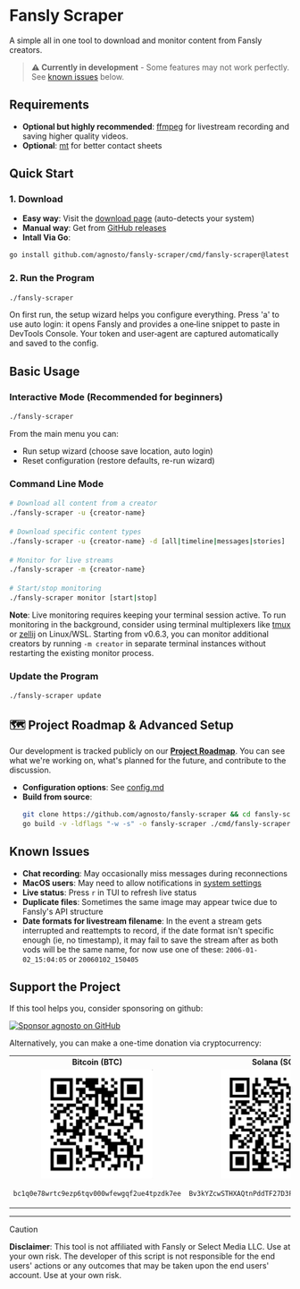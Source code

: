 # Fansly Scraper

A simple all in one tool to download and monitor content from Fansly creators.

> **⚠️ Currently in development** - Some features may not work perfectly. See [known issues](#known-issues) below.


## Requirements

- **Optional but highly recommended**: [ffmpeg](https://ffmpeg.org/) for livestream recording and saving higher quality videos.
- **Optional**: [mt](https://github.com/mutschler/mt) for better contact sheets

## Quick Start

### 1. Download
- **Easy way**: Visit the [download page](https://agnosto.github.io/projects/fansly-scraper/) (auto-detects your system)
- **Manual way**: Get from [GitHub releases](https://github.com/agnosto/fansly-scraper/releases)
- **Intall Via Go**: 
```bash
go install github.com/agnosto/fansly-scraper/cmd/fansly-scraper@latest
```

### 2. Run the Program
```bash
./fansly-scraper
```

On first run, the setup wizard helps you configure everything. Press 'a' to use auto login: it opens Fansly and provides a one‑line snippet to paste in DevTools Console. Your token and user‑agent are captured automatically and saved to the config.

## Basic Usage

### Interactive Mode (Recommended for beginners)
```bash
./fansly-scraper
```

From the main menu you can:
- Run setup wizard (choose save location, auto login)
- Reset configuration (restore defaults, re-run wizard)

### Command Line Mode
```bash
# Download all content from a creator
./fansly-scraper -u {creator-name}

# Download specific content types
./fansly-scraper -u {creator-name} -d [all|timeline|messages|stories]

# Monitor for live streams
./fansly-scraper -m {creator-name}

# Start/stop monitoring
./fansly-scraper monitor [start|stop]
```

**Note**: Live monitoring requires keeping your terminal session active. To run monitoring in the background, consider using terminal multiplexers like [tmux](https://github.com/tmux/tmux/wiki) or [zellij](https://github.com/zellij-org/zellij) on Linux/WSL. Starting from v0.6.3, you can monitor additional creators by running `-m creator` in separate terminal instances without restarting the existing monitor process.

### Update the Program
```bash
./fansly-scraper update
```

## 🗺️ Project Roadmap & Advanced Setup

Our development is tracked publicly on our **[Project Roadmap](https://github.com/users/agnosto/projects/1)**. You can see what we're working on, what's planned for the future, and contribute to the discussion.

- **Configuration options**: See [config.md](./config.md)
- **Build from source**:
  ```bash
  git clone https://github.com/agnosto/fansly-scraper && cd fansly-scraper
  go build -v -ldflags "-w -s" -o fansly-scraper ./cmd/fansly-scraper
  ```

## Known Issues

- **Chat recording**: May occasionally miss messages during reconnections
- **MacOS users**: May need to allow notifications in [system settings](https://github.com/gen2brain/beeep/issues/67#issuecomment-2646474049)
- **Live status**: Press `r` in TUI to refresh live status
- **Duplicate files**: Sometimes the same image may appear twice due to Fansly's API structure
- **Date formats for livestream filename**: In the event a stream gets interrupted and reattempts to record, if the date format isn't specific enough (ie, no timestamp), it may fail to save the stream after as both vods will be the same name, for now use one of these: `2006-01-02_15:04:05` or `20060102_150405`

## Support the Project

If this tool helps you, consider sponsoring on github:

[![Sponsor agnosto on GitHub](https://img.shields.io/badge/Sponsor-%23EA4AAA?style=for-the-badge&logo=githubsponsors)](https://github.com/sponsors/agnosto)

Alternatively, you can make a one-time donation via cryptocurrency:

<table>
  <tr>
    <td align="center"><strong>Bitcoin (BTC)</strong></td>
    <td align="center"><strong>Solana (SOL)</strong></td>
  </tr>
  <tr>
    <td align="center">
      <img src="./assets/btc_qr.png" alt="Bitcoin QR Code" width="200"/>
      <p><code>bc1q0e78wrtc9ezp6tqv000wfewgqf2ue4tpzdk7ee</code></p>
    </td>
    <td align="center">
      <img src="./assets/sol_qr.png" alt="Solana QR Code" width="200"/>
      <p><code>Bv3kYZcwSTHXAQtnPddTF27D3F6Gc29v2MfFLqmGF6Gf</code></p>
    </td>
  </tr>
</table>

---

> [!CAUTION]
> **Disclaimer**: This tool is not affiliated with Fansly or Select Media LLC. Use at your own risk. The developer of this script is not responsible for the end users' actions or any outcomes that may be taken upon the end users' account. Use at your own risk.

